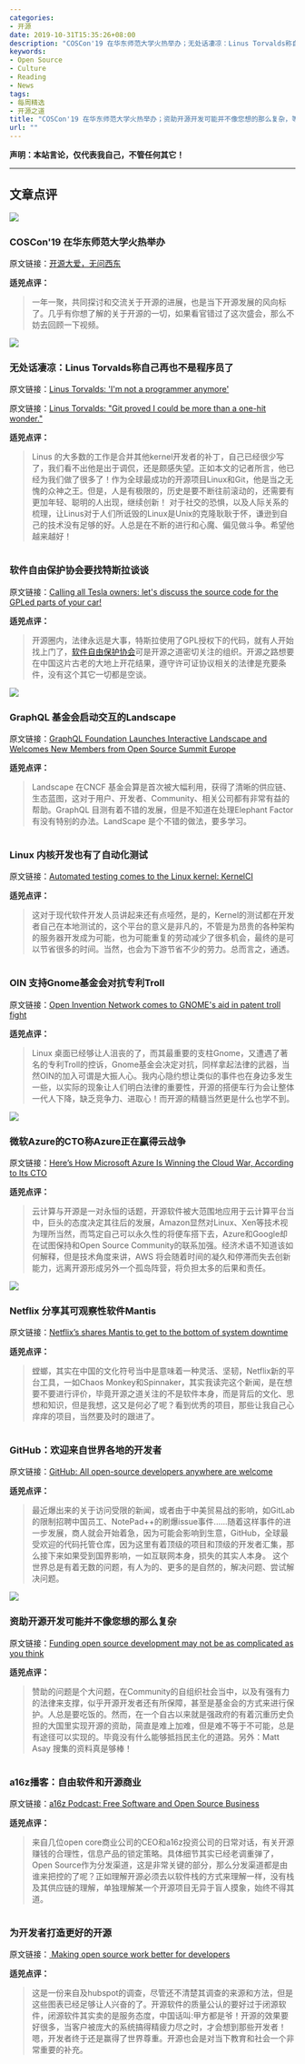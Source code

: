 ```yaml
---
categories:
- 开源
date: 2019-10-31T15:35:26+08:00
description: "COSCon'19 在华东师范大学火热举办；无处话凄凉：Linus Torvalds称自己再也不是程序员了；软件自由保护协会要找特斯拉谈谈；GraphQL 基金会启动交互的Landscape；Linux 内核开发也有了自动化测试；OIN 支持Gnome基金会对抗专利Troll；微软Azure的CTO称Azure正在赢得云战争；Netflix 分享其可观察性软件Mantis；GitHub：欢迎来自世界各地的开发者；资助开源开发可能并不像您想的那么复杂；a16z播客：自由软件和开源商业；为开发者打造更好的开源"
keywords:
- Open Source
- Culture
- Reading
- News
tags:
- 每周精选
- 开源之道
title: "COSCon'19 在华东师范大学火热举办；资助开源开发可能并不像您想的那么复杂，等开源之道一周精选(2019 11 03)"
url: ""
---
```

**声明：本站言论，仅代表我自己，不管任何其它！**

---

## 文章点评

![](images/coscon19.jpeg)

### COSCon'19 在华东师范大学火热举办

原文链接：[开源大爱，无问西东](https://mp.weixin.qq.com/s/V4TTCWO8E4R28_pWONflFQ)

**适兕点评：**

> 一年一聚，共同探讨和交流关于开源的进展，也是当下开源发展的风向标了。几乎有你想了解的关于开源的一切，如果看官错过了这次盛会，那么不妨去回顾一下视频。

![](https://tr1.cbsistatic.com/hub/i/r/2019/10/29/b987330a-9d2f-46b3-ab55-8c5a332b124e/resize/770x/12bcc62f34292337a9f9b680652609a6/img-5421.jpg)

### 无处话凄凉：Linus Torvalds称自己再也不是程序员了

原文链接：[Linus Torvalds: 'I'm not a programmer anymore'](https://www.zdnet.com/article/linus-torvalds-im-not-a-programmer-anymore/)

原文链接：[Linus Torvalds: "Git proved I could be more than a one-hit wonder."](https://www.techrepublic.com/article/linus-torvalds-git-proved-i-could-be-more-than-a-one-hit-wonder/)

**适兕点评：**

> Linus 的大多数的工作是合并其他kernel开发者的补丁，自己已经很少写了，我们看不出他是出于调侃，还是颇感失望。正如本文的记者所言，他已经为我们做了很多了！作为全球最成功的开源项目Linux和Git，他是当之无愧的众神之王。但是，人是有极限的，历史是要不断往前滚动的，还需要有更加年轻、聪明的人出现，继续创新！
> 对于社交的恐惧，以及人际关系的梳理，让Linus对于人们所诋毁的Linux是Unix的克隆耿耿于怀，谦逊到自己的技术没有足够的好。人总是在不断的进行和心魔、偏见做斗争。希望他越来越好！

![]()

### 软件自由保护协会要找特斯拉谈谈

原文链接：[Calling all Tesla owners: let's discuss the source code for the GPLed parts of your car!](https://sfconservancy.org/blog/2019/oct/30/calling-all-tesla-owners/)

**适兕点评：**

> 开源圈内，法律永远是大事，特斯拉使用了GPL授权下的代码，就有人开始找上门了，[软件自由保护协会](https://sfconservancy.org)可是开源之道密切关注的组织。开源之路想要在中国这片古老的大地上开花结果，遵守许可证协议相关的法律是充要条件，没有这个其它一切都是空谈。

![](https://s.yimg.com/ny/api/res/1.2/w6IDgZI5eaCpEhj_N8NPYQ--~A/YXBwaWQ9aGlnaGxhbmRlcjtzbT0xO3c9ODAw/http://globalfinance.zenfs.com/en_us/Finance/US_AFTP_PRNEWSWIRE_LIVE/GraphQL_Foundation_Launches_Interactive_Landscape-8ddf855a91a60f52ae3b9e2f83e9e462)

### GraphQL 基金会启动交互的Landscape

原文链接：[GraphQL Foundation Launches Interactive Landscape and Welcomes New Members from Open Source Summit Europe](https://finance.yahoo.com/news/graphql-foundation-launches-interactive-landscape-080000364.html)

**适兕点评：**

> Landscape 在CNCF 基金会算是首次被大幅利用，获得了清晰的供应链、生态蓝图，这对于用户、开发者、Community、相关公司都有非常有益的帮助。GraphQL 目测有着不错的发展，但是不知道在处理Elephant Factor 有没有特别的办法。LandScape 是个不错的做法，要多学习。

![]()

### Linux 内核开发也有了自动化测试

原文链接：[Automated testing comes to the Linux kernel: KernelCI](https://www.zdnet.com/article/automated-testing-comes-to-the-linux-kernel-kernelci/)

**适兕点评：**

> 这对于现代软件开发人员讲起来还有点哑然，是的，Kernel的测试都在开发者自己在本地测试的，这个平台的意义是非凡的，不管是为昂贵的各种架构的服务器开发成为可能，也为可能重复的劳动减少了很多机会，最终的是可以节省很多的时间。当然，也会为下游节省不少的劳力。总而言之，通透。

![]()

### OIN 支持Gnome基金会对抗专利Troll

原文链接：[Open Invention Network comes to GNOME's aid in patent troll fight](https://www.zdnet.com/article/open-invention-network-comes-to-gnomes-aid-in-patent-troll-fight/)

**适兕点评：**

> Linux 桌面已经够让人沮丧的了，而其最重要的支柱Gnome，又遭遇了著名的专利Troll的控诉，Gnome基金会决定对抗，同样拿起法律的武器，当然OIN的加入可谓是大振人心。我内心隐约想让类似的事件也在身边多发生一些，以实际的现象让人们明白法律的重要性，开源的搭便车行为会让整体一代人下降，缺乏竞争力、进取心！而开源的精髓当然更是什么也学不到。

![](https://images.barrons.com/im-120671?width=1260&size=1.5)

### 微软Azure的CTO称Azure正在赢得云战争

原文链接：[Here’s How Microsoft Azure Is Winning the Cloud War, According to Its CTO](https://www.barrons.com/articles/microsoft-azure-is-helping-microsoft-stock-outpace-amazons-51572339600)

**适兕点评：**

> 云计算与开源是一对永恒的话题，开源软件被大范围地应用于云计算平台当中，巨头的态度决定其往后的发展，Amazon显然对Linux、Xen等技术视为理所当然，而笃定自己可以永久性的将便车搭下去，Azure和Google却在试图保持和Open Source Community的联系加强。经济术语不知道该如何解释，但是技术角度来讲，AWS 将会随着时间的凝久和停滞而失去创新能力，远离开源形成另外一个孤岛阵营，将负担太多的后果和责任。

![](https://devclass.com/wp-content/uploads/2019/07/shutterstock_741922057.jpg)

### Netflix 分享其可观察性软件Mantis

原文链接：[Netflix’s shares Mantis to get to the bottom of system downtime](https://devclass.com/2019/10/22/netflixs-shares-mantis-to-get-to-the-bottom-of-system-downtime/)

**适兕点评：**

> 螳螂，其实在中国的文化符号当中是意味着一种灵活、坚韧，Netflix新的平台工具，一如Chaos Monkey和Spinnaker，其实我读完这个新闻，是在想要不要进行评价，毕竟开源之道关注的不是软件本身，而是背后的文化、思想和知识，但是我想，这又是何必了呢？看到优秀的项目，那些让我自己心痒痒的项目，当然要及时的跟进了。

![]()

### GitHub：欢迎来自世界各地的开发者

原文链接：[GitHub: All open-source developers anywhere are welcome](https://www.zdnet.com/article/github-all-open-source-developers-anywhere-are-welcome/)

**适兕点评：**

> 最近爆出来的关于访问受限的新闻，或者由于中美贸易战的影响，如GitLab的限制招聘中国员工、NotePad++的刷爆issue事件......随着这样事件的进一步发展，商人就会开始着急，因为可能会影响到生意，GitHub，全球最受欢迎的代码托管仓库，因为这里有着顶级的项目和顶级的开发者汇集，那么接下来如果受到国界影响，一如互联网本身，损失的其实人本身。
> 这个世界总是有着无数的问题，有人为的、更多的是自然的，解决问题、尝试解决问题。

![](https://tr4.cbsistatic.com/hub/i/r/2018/10/22/d709e72b-6ab0-4615-89a9-4874314c5dc7/resize/770x/2bfce263bda1154cd623073f297c4bbf/moneylaptop.jpg)

### 资助开源开发可能并不像您想的那么复杂

原文链接：[Funding open source development may not be as complicated as you think](https://www.techrepublic.com/article/funding-open-source-development-may-not-be-as-complicated-as-you-think/)

**适兕点评：**

> 赞助的问题是个大问题，在Community的自组织社会当中，以及有强有力的法律来支撑，似乎开源开发者还有所保障，甚至是基金会的方式来进行保护。人总是要吃饭的。然而，在一个自古以来就是强政府的有着沉重历史负担的大国里实现开源的资助，简直是难上加难，但是难不等于不可能，总是有途径可以实现的。毕竟没有什么能够抵挡民主化的道路。另外：Matt Asay 搜集的资料真是够棒！

![]()

### a16z播客：自由软件和开源商业

原文链接：[a16z Podcast: Free Software and Open Source Business](https://a16z.com/2019/10/21/free-software-and-open-source-business/)

**适兕点评：**

> 来自几位open core商业公司的CEO和a16z投资公司的日常对话，有关开源赚钱的合理性，信息产品的锁定策略。具体细节其实已经老调重弹了，Open Source作为分发渠道，这是非常关键的部分，那么分发渠道都是由谁来把控的了呢？正如理解开源必须去以软件栈的方式来理解一样，没有栈及其供应链的理解，单独理解某一个开源项目无异于盲人摸象，始终不得其道。

![]()

### 为开发者打造更好的开源

原文链接：[ Making open source work better for developers](https://cdn2.hubspot.net/hubfs/4008838/poster.pdf)

**适兕点评：**

> 这是一份来自及hubspot的调查，尽管还不清楚其调查的来源和方法，但是这些图表已经足够让人兴奋的了。开源软件的质量公认的要好过于闭源软件，闭源软件其实卖的是服务态度，中国话叫:甲方都是爷！开源的效果要好很多，当客户被庞大的系统搞得精疲力尽之时，才会想到那些开发者！嗯，开发者终于还是赢得了世界尊重。开源也会是对当下教育和社会一个非常重要的补充。
